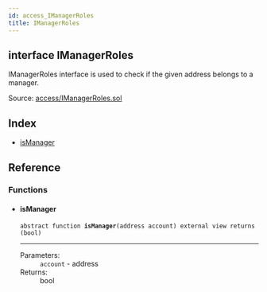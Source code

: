 ```yaml
---
id: access_IManagerRoles
title: IManagerRoles
---
```


<div class="contract-doc"><div class="contract"><h2 class="contract-header"><span class="contract-kind">interface</span> IManagerRoles</h2><p class="description">IManagerRoles interface is used to check if the given address belongs to a manager.</p><div class="source">Source: <a href="https://github.com/Cpollo/Ethereum/blob/v0.0.3/contracts/access/IManagerRoles.sol" target="_blank">access/IManagerRoles.sol</a></div></div><div class="index"><h2>Index</h2><ul><li><a href="access_IManagerRoles.html#isManager">isManager</a></li></ul></div><div class="reference"><h2>Reference</h2><div class="functions"><h3>Functions</h3><ul><li><div class="item function"><span id="isManager" class="anchor-marker"></span><h4 class="name">isManager</h4><div class="body"><code class="signature"><span>abstract </span>function <strong>isManager</strong><span>(address account) </span><span>external </span><span>view </span><span>returns  (bool) </span></code><hr/><dl><dt><span class="label-parameters">Parameters:</span></dt><dd><div><code>account</code> - address</div></dd><dt><span class="label-return">Returns:</span></dt><dd>bool</dd></dl></div></div></li></ul></div></div></div>
